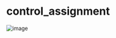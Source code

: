 # control_assignment
![image](https://github.com/norhanreda/control_assignment/assets/88630231/3ffb7a79-4f02-4a72-a260-0d701bd62358)


